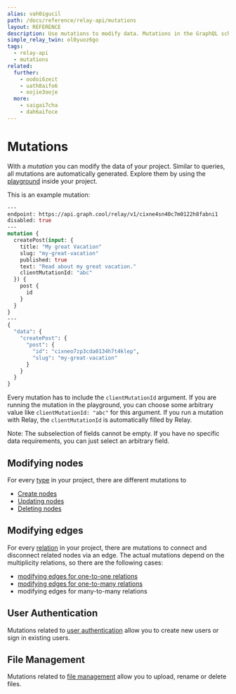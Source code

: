 ```yaml
---
alias: vah0igucil
path: /docs/reference/relay-api/mutations
layout: REFERENCE
description: Use mutations to modify data. Mutations in the GraphQL schema of your project are derived from types and relations that you defined.
simple_relay_twin: ol0yuoz6go
tags:
  - relay-api
  - mutations
related:
  further:
    - oodoi6zeit
    - uath8aifo6
    - oojie3ooje
  more:
    - saigai7cha
    - dah6aifoce
---
```


# Mutations

With a *mutation* you can modify the data of your project.
Similar to queries, all mutations are automatically generated. Explore them by using the [playground](!alias-oe1ier4iej) inside your project.

This is an example mutation:

```graphql
---
endpoint: https://api.graph.cool/relay/v1/cixne4sn40c7m0122h8fabni1
disabled: true
---
mutation {
  createPost(input: {
    title: "My great Vacation"
    slug: "my-great-vacation"
    published: true
    text: "Read about my great vacation."
    clientMutationId: "abc"
  }) {
    post {
      id
    }
  }
}
---
{
  "data": {
    "createPost": {
      "post": {
        "id": "cixneo7zp3cda0134h7t4klep",
        "slug": "my-great-vacation"
      }
    }
  }
}
```

Every mutation has to include the `clientMutationId` argument. If you are running the mutation in the playground, you can choose some arbitrary value like `clientMutationId: "abc"` for this argument. If you run a mutation with Relay, the `clientMutationId` is automatically filled by Relay.

Note: The subselection of fields cannot be empty. If you have no specific data requirements, you can just select an arbitrary field.

## Modifying nodes

For every [type](!alias-ij2choozae) in your project, there are different mutations to

* [Create nodes](!alias-oodoi6zeit)
* [Updating nodes](!alias-uath8aifo6)
* [Deleting nodes](!alias-oojie3ooje)

## Modifying edges

For every [relation](!alias-goh5uthoc1) in your project, there are mutations to connect and disconnect related nodes via an edge. The actual mutations depend on the multiplicity relations, so there are the following cases:

* [modifying edges for one-to-one relations](!alias-da7pu3seew)
* [modifying edges for one-to-many relations](!alias-ek8eizeish)
* modifying edges for many-to-many relations

## User Authentication

Mutations related to [user authentication](!alias-yoh9thaip0) allow you to create new users or sign in existing users.

## File Management

Mutations related to [file management](!alias-aechiosh8u) allow you to upload, rename or delete files.
